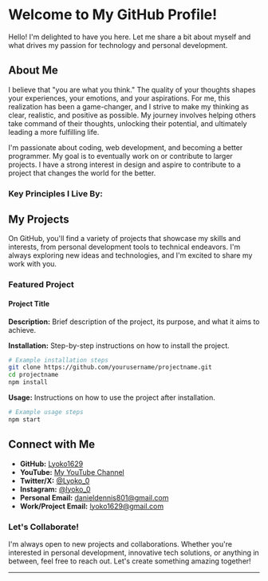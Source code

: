 
# Welcome to My GitHub Profile!

Hello! I'm delighted to have you here. Let me share a bit about myself and what drives my passion for technology and personal development.

## About Me

I believe that "you are what you think." The quality of your thoughts shapes your experiences, your emotions, and your aspirations. For me, this realization has been a game-changer, and I strive to make my thinking as clear, realistic, and positive as possible. My journey involves helping others take command of their thoughts, unlocking their potential, and ultimately leading a more fulfilling life.

I'm passionate about coding, web development, and becoming a better programmer. My goal is to eventually work on or contribute to larger projects. I have a strong interest in design and aspire to contribute to a project that changes the world for the better.

### Key Principles I Live By:


## My Projects

On GitHub, you'll find a variety of projects that showcase my skills and interests, from personal development tools to technical endeavors. I'm always exploring new ideas and technologies, and I'm excited to share my work with you.

### Featured Project

#### Project Title

**Description:**
Brief description of the project, its purpose, and what it aims to achieve.

**Installation:**
Step-by-step instructions on how to install the project.

```bash
# Example installation steps
git clone https://github.com/yourusername/projectname.git
cd projectname
npm install
```

**Usage:**
Instructions on how to use the project after installation.

```bash
# Example usage steps
npm start
```

## Connect with Me

- **GitHub:** [Lyoko1629](https://github.com/Lyoko1629)
- **YouTube:** [My YouTube Channel](https://www.youtube.com/channel/UCO-GXMJcdwpBBmDnTvnRzXg)
- **Twitter/X:** [@Lyoko_0](https://x.com/Lyoko_0)
- **Instagram:** [@lyoko_0](https://www.instagram.com/lyoko_0/)
- **Personal Email:** [danieldennis801@gmail.com](mailto:danieldennis801@gmail.com)
- **Work/Project Email:** [lyoko1629@gmail.com](mailto:lyoko1629@gmail.com)

### Let's Collaborate!

I'm always open to new projects and collaborations. Whether you're interested in personal development, innovative tech solutions, or anything in between, feel free to reach out. Let's create something amazing together!

---
